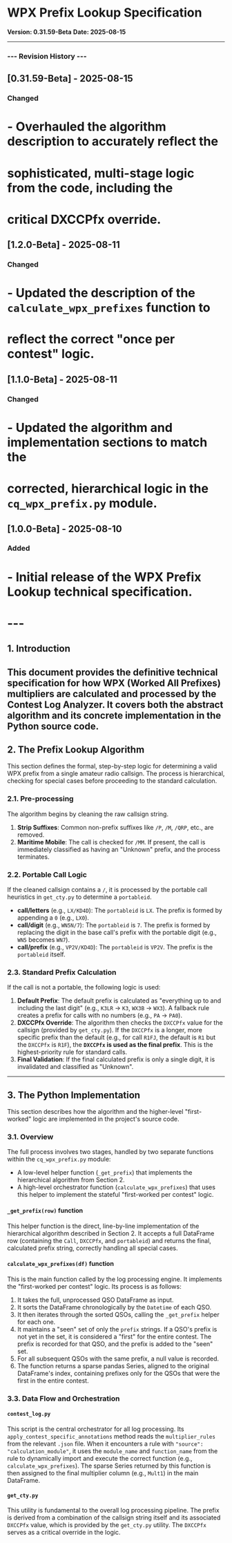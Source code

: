 # WPX Prefix Lookup Specification

**Version: 0.31.59-Beta**
**Date: 2025-08-15**

---
### --- Revision History ---
## [0.31.59-Beta] - 2025-08-15
### Changed
# - Overhauled the algorithm description to accurately reflect the
#   sophisticated, multi-stage logic from the code, including the
#   critical DXCCPfx override.
## [1.2.0-Beta] - 2025-08-11
### Changed
# - Updated the description of the `calculate_wpx_prefixes` function to
#   reflect the correct "once per contest" logic.
## [1.1.0-Beta] - 2025-08-11
### Changed
# - Updated the algorithm and implementation sections to match the
#   corrected, hierarchical logic in the `cq_wpx_prefix.py` module.
## [1.0.0-Beta] - 2025-08-10
### Added
# - Initial release of the WPX Prefix Lookup technical specification.
# ---

## 1. Introduction
This document provides the definitive technical specification for how WPX (Worked All Prefixes) multipliers are calculated and processed by the Contest Log Analyzer. It covers both the abstract algorithm and its concrete implementation in the Python source code.
---
## 2. The Prefix Lookup Algorithm
This section defines the formal, step-by-step logic for determining a valid WPX prefix from a single amateur radio callsign. The process is hierarchical, checking for special cases before proceeding to the standard calculation.

### 2.1. Pre-processing
The algorithm begins by cleaning the raw callsign string.
1.  **Strip Suffixes**: Common non-prefix suffixes like `/P`, `/M`, `/QRP`, etc., are removed.
2.  **Maritime Mobile**: The call is checked for `/MM`. If present, the call is immediately classified as having an "Unknown" prefix, and the process terminates.

### 2.2. Portable Call Logic
If the cleaned callsign contains a `/`, it is processed by the portable call heuristics in `get_cty.py` to determine a `portableid`.
* **call/letters** (e.g., `LX/KD4D`): The `portableid` is `LX`. The prefix is formed by appending a `0` (e.g., `LX0`).
* **call/digit** (e.g., `WN5N/7`): The `portableid` is `7`. The prefix is formed by replacing the digit in the base call's prefix with the portable digit (e.g., `WN5` becomes `WN7`).
* **call/prefix** (e.g., `VP2V/KD4D`): The `portableid` is `VP2V`. The prefix is the `portableid` itself.

### 2.3. Standard Prefix Calculation
If the call is not a portable, the following logic is used:
1.  **Default Prefix**: The default prefix is calculated as "everything up to and including the last digit" (e.g., `K3LR` -> `K3`, `WX3B` -> `WX3`). A fallback rule creates a prefix for calls with no numbers (e.g., `PA` -> `PA0`).
2.  **DXCCPfx Override**: The algorithm then checks the `DXCCPfx` value for the callsign (provided by `get_cty.py`). If the `DXCCPfx` is a longer, more specific prefix than the default (e.g., for call `R1FJ`, the default is `R1` but the `DXCCPfx` is `R1F`), the **`DXCCPfx` is used as the final prefix**. This is the highest-priority rule for standard calls.
3.  **Final Validation**: If the final calculated prefix is only a single digit, it is invalidated and classified as "Unknown".
---
## 3. The Python Implementation

This section describes how the algorithm and the higher-level "first-worked" logic are implemented in the project's source code.
### 3.1. Overview
The full process involves two stages, handled by two separate functions within the `cq_wpx_prefix.py` module:
* A low-level helper function (`_get_prefix`) that implements the hierarchical algorithm from Section 2.
* A high-level orchestrator function (`calculate_wpx_prefixes`) that uses this helper to implement the stateful "first-worked per contest" logic.

#### `_get_prefix(row)` function
This helper function is the direct, line-by-line implementation of the hierarchical algorithm described in Section 2. It accepts a full DataFrame row (containing the `Call`, `DXCCPfx`, and `portableid`) and returns the final, calculated prefix string, correctly handling all special cases.

#### `calculate_wpx_prefixes(df)` function
This is the main function called by the log processing engine. It implements the "first-worked per contest" logic. Its process is as follows:
1.  It takes the full, unprocessed QSO DataFrame as input.
2.  It sorts the DataFrame chronologically by the `Datetime` of each QSO.
3.  It then iterates through the sorted QSOs, calling the `_get_prefix` helper for each one.
4.  It maintains a "seen" set of only the `prefix` strings. If a QSO's prefix is not yet in the set, it is considered a "first" for the entire contest. The prefix is recorded for that QSO, and the prefix is added to the "seen" set.
5.  For all subsequent QSOs with the same prefix, a null value is recorded.
6.  The function returns a sparse pandas Series, aligned to the original DataFrame's index, containing prefixes only for the QSOs that were the first in the entire contest.

### 3.3. Data Flow and Orchestration

#### `contest_log.py`
This script is the central orchestrator for all log processing. Its `apply_contest_specific_annotations` method reads the `multiplier_rules` from the relevant `.json` file. When it encounters a rule with `"source": "calculation_module"`, it uses the `module_name` and `function_name` from the rule to dynamically import and execute the correct function (e.g., `calculate_wpx_prefixes`). The sparse Series returned by this function is then assigned to the final multiplier column (e.g., `Mult1`) in the main DataFrame.

#### `get_cty.py`
This utility is fundamental to the overall log processing pipeline. The prefix is derived from a combination of the callsign string itself and its associated `DXCCPfx` value, which is provided by the `get_cty.py` utility. The `DXCCPfx` serves as a critical override in the logic.